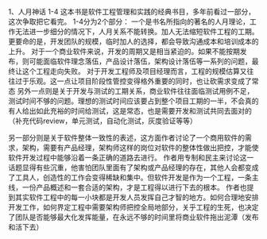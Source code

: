 1、人月神话 1-4
这本书是软件工程管理和实践的经典书目，多年前看过一部分，这次争取把它看完。
1-4分为2个部分：
一个是书名所指向的著名的人月理论，工作无法进一步细分的情况下，人月关系不能转换。加人无法缩短软件工程的工期。更要命的是，开发团队的规模，临时加人的选择，都会导致沟通成本和培训成本的上升。
对于一个商业软件来说，开发的周期又是相当紧迫的。如果不能按期发布，则可能面临软件理念落伍，产品设计落伍，架构设计落伍等一系列的问题，最终让这个工程走向失败。
对于开发工程师及项目经理而言，工程的规模估算又往往过于乐观。这一点让项目阶段性管控变得格外重要的同时，也让砍需求变成了常态
另外一点则是关于开发与测试的工期关系，商业软件往往面临测试用例不足，测试时间不够的问题。理想的测试时间应该要占到整个项目工期的一半，不会真的有人给出如此充裕的时间给测试，这是常态，也是需要开发和测试共同去面对的（补充代码review，单元测试，自动化测试，灰度验证等等）

另一部分则是关于软件整体一致性的表述，这方面作者讨论了一个商用软件的需求，架构，需要有产品经理，架构师这样的岗位对软件的整体性做出把控，才能使软件开发过程中能够沿着一条正确的道路去进行。
作者用专制和民主来讨论这一话题显得有些沉重，他害怕团队里面有了架构或产品经理的存在，其他人会都变成了工具人，创造性的工作会变得稀缺和集中。但软件开发是作为一个工程，一条主线，一份产品概述和一套合适的架构，才是工程得以进行下去的根本。
作者也提到其实软件工程中的每一小块都是开发人员发挥自己才智的地方。如何合理地安排开发工作，如何界定工程中需要架构师把控全局地部分，关乎工程的生死，也决定了团队是否能够最大化发挥能量，在永远不够的时间里将商业软件拖出泥潭（发布和活下去）

